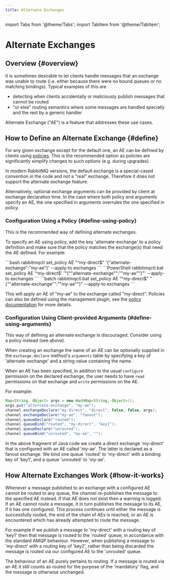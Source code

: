 ```yaml
---
title: Alternate Exchanges
---
```


<!--
Copyright (c) 2005-2025 Broadcom. All Rights Reserved. The term "Broadcom" refers to Broadcom Inc. and/or its subsidiaries.

All rights reserved. This program and the accompanying materials
are made available under the terms of the under the Apache License,
Version 2.0 (the "License”); you may not use this file except in compliance
with the License. You may obtain a copy of the License at

https://www.apache.org/licenses/LICENSE-2.0

Unless required by applicable law or agreed to in writing, software
distributed under the License is distributed on an "AS IS" BASIS,
WITHOUT WARRANTIES OR CONDITIONS OF ANY KIND, either express or implied.
See the License for the specific language governing permissions and
limitations under the License.
-->

import Tabs from '@theme/Tabs';
import TabItem from '@theme/TabItem';

# Alternate Exchanges

## Overview {#overview}

It is sometimes desirable to let clients handle messages
that an exchange was unable to route (i.e. either because
there were no bound queues or no matching
bindings). Typical examples of this are

 * detecting when clients accidentally or maliciously publish messages that cannot be routed
 * "or else" routing semantics where some messages are handled specially and the rest by a generic handler

Alternate Exchange ("AE") is a feature that addresses these use cases.

## How to Define an Alternate Exchange {#define}

For any given exchange except for the default one, an AE can be defined by clients using
[policies](./policies). This is the recommended option
as policies are significantly simplify changes to such options (e.g. during
upgrades).

In modern RabbitMQ versions, the default exchange is a special-cased convention in the code
and not a "real" exchange. Therefore it does not support the alternate exchange feature.

Alternatively, optional exchange arguments can be provided by client
at exchange declaration time.
In the case where both policy and arguments specify an AE, the one
specified in arguments overrules the one specified in policy.

### Configuration Using a Policy {#define-using-policy}

This is the recommended way of defining alternate exchanges.

To specify an AE using policy, add the key 'alternate-exchange'
to a policy definition and make sure that the policy matches the exchange(s)
that need the AE defined. For example:

<Tabs>
<TabItem value="bash" label="bash" default>
```bash
rabbitmqctl set_policy AE "^my-direct$" '{"alternate-exchange":"my-ae"}' --apply-to exchanges
```
</TabItem>
<TabItem value="PowerShell" label="PowerShell">
```PowerShell
rabbitmqctl.bat set_policy AE '^my-direct$' '"{""alternate-exchange"":""my-ae""}"' --apply-to exchanges
```
</TabItem>
<TabItem value="cmd" label="cmd">
```batch
rabbitmqctl.bat set_policy AE "^my-direct$" "{""alternate-exchange"":""my-ae""}" --apply-to exchanges
```
</TabItem>
</Tabs>

This will apply an AE of "my-ae" to the exchange called
"my-direct". Policies can also be defined using the management
plugin, see the [policy documentation](./policies) for more details.



### Configuration Using Client-provided Arguments {#define-using-arguments}

This way of defining an alternate exchange is discouraged. Consider
using a policy instead (see above).

When creating an exchange the name of an AE can be
optionally supplied in the `exchange.declare`
method's `arguments` table by specifying a key
of 'alternate-exchange' and a string value containing the name.

When an AE has been specified, in addition to the usual
`configure` permission on the declared exchange,
the user needs to have `read` permissions on that
exchange and `write` permissions on the AE.

For example:

```java
Map<String, Object> args = new HashMap<String, Object>();
args.put("alternate-exchange", "my-ae");
channel.exchangeDeclare("my-direct", "direct", false, false, args);
channel.exchangeDeclare("my-ae", "fanout");
channel.queueDeclare("routed");
channel.queueBind("routed", "my-direct", "key1");
channel.queueDeclare("unrouted");
channel.queueBind("unrouted", "my-ae", "");
```

In the above fragment of Java code we create a direct
exchange 'my-direct' that is configured with an AE called
'my-ae'. The latter is declared as a fanout exchange. We
bind one queue 'routed' to 'my-direct' with a binding key
of 'key1', and a queue 'unrouted' to 'my-ae'.


## How Alternate Exchanges Work {#how-it-works}

Whenever a message published to an exchange with a configured AE cannot be routed
to any queue, the channel re-publishes the message to the specified AE
instead. If that AE does not exist then a warning is logged. If
an AE cannot route a message, it in turn publishes the message
to its AE, if it has one configured. This process continues
until either the message is successfully routed, the end of the
chain of AEs is reached, or an AE is encountered which has
already attempted to route the message.

For example if we publish a message to 'my-direct' with a
routing key of 'key1' then that message is routed to the
'routed' queue, in accordance with the standard AMQP
behaviour.  However, when publishing a message to
'my-direct' with a routing key of 'key2', rather than
being discarded the message is routed via our configured
AE to the 'unrouted' queue.

The behaviour of an AE purely pertains to routing. If a message
is routed via an AE it still counts as routed for the purpose of
the 'mandatory' flag, and the message is otherwise unchanged.
